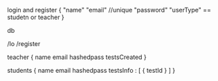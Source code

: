 login and register 
{
    "name"
    "email" //unique
    "password" 
    "userType" == studetn or teacher 
}

db

/lo
/register




teacher 
{
    name
    email
    hashedpass
    testsCreated
}

students
{
    name
    email
    hashedpass
    testsInfo : [
        {
            testId
        }
    ]
}